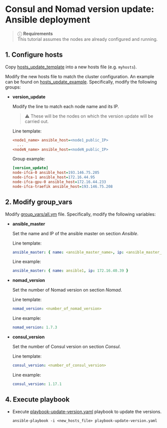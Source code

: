 
# Consul and Nomad version update: Ansible deployment

> ⓘ  **Requirements** \
> This tutorial assumes the nodes are already configured and running.


## 1. Configure hosts

Copy [hosts_update_template](../hosts_update_template) into a new hosts file
(e.g. `myhosts`).

Modify the new hosts file to match the cluster configuration. An example can be
found on [hosts_update_example](../hosts_update_example).
Specifically, modify the following groups:

- **version_update**

    Modify the line to match each node name and its IP.

    > ⚠ These will be the nodes on which the version update will be carried out.

    Line template:
    ```ini
    <node1_name> ansible_host=<node1_public_IP>
      ...
    <nodeN_name> ansible_host=<nodeN_public_IP>
    ```

    Group example:
    ```ini
    [version_update]
    node-ifca-0 ansible_host=193.146.75.205
    node-ifca-1 ansible_host=172.16.44.95
    node-ifca-gpu-0 ansible_host=172.16.44.233
    node-ifca-traefik ansible_host=193.146.75.208
    ```


## 2. Modify group_vars

Modify [group_vars/all.ym](../group_vars/all.yml) file.
Specifically, modify the following variables:

- **ansible_master**

    Set the name and IP of the ansible master on section *Ansible*.

    Line template:
    ```yaml
    ansible_master: { name: <ansible_master_name>, ip: <ansible_master_ip }
    ```

    Line example:
    ```yaml
    ansible_master: { name: ansible1, ip: 172.16.40.39 }
    ```

- **nomad_version**
  
    Set the number of Nomad version on section *Nomad*.


    Line template:
    ```yaml
    nomad_version: <number_of_nomad_version>
    ```

    Line example:
    ```yaml
    nomad_version: 1.7.3
    ```

- **consul_version**
  
    Set the number of Consul version on section *Consul*.


    Line template:
    ```yaml
    consul_version: <number_of_consul_version>
    ```

    Line example:
    ```yaml
    consul_version: 1.17.1
    ```



## 4. Execute playbook

* Execute [playbook-update-version.yaml](../playbook-update-version.yaml) playbook to update the versions.

    ```console
    ansible-playbook -i <new_hosts_file> playbook-update-version.yaml
    ```
